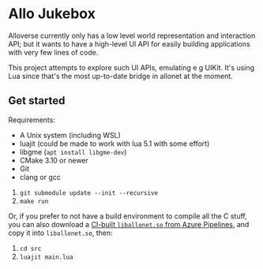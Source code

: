 # Allo Jukebox

Alloverse currently only has a low level world representation and interaction
API; but it wants to have a high-level UI API for easily building applications
with very few lines of code.

This project attempts to explore such UI APIs, emulating e g UIKit. It's using
Lua since that's the most up-to-date bridge in allonet at the moment.

## Get started

Requirements:

* A Unix system (including WSL)
* luajit (could be made to work with lua 5.1 with some effort)
* libgme (`apt install libgme-dev`)
* CMake 3.10 or newer
* Git
* clang or gcc

1. `git submodule update --init --recursive`
2. `make run`

Or, if you prefer to not have a build environment to compile all the C stuff,
you can also download a
[CI-built `liballonet.so` from Azure Pipelines](https://dev.azure.com/alloverse/allonet/_build?definitionId=1&_a=summary),
and copy it into  `liballonet.so`, then:

1. `cd src`
2. `luajit main.lua`
